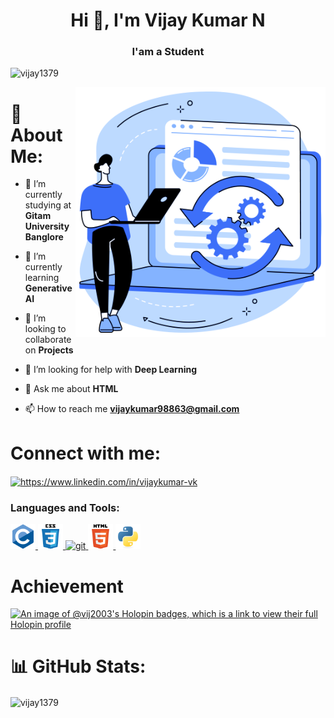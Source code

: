 <h1 align="center">Hi 👋, I'm Vijay Kumar N</h1>
<h3 align="center">I'am a Student</h3>

<p align="left"> <img src="https://komarev.com/ghpvc/?username=vijay1379&label=Profile%20views&color=0e75b6&style=flat" alt="vijay1379" /> </p>
<img align="right" src="https://github.com/vijay1379/vijay1379/blob/3fb9bf2fe037b4f22a631b8f452e861349e2b35a/0690e95e60f5.png" alt="ria-monga" height="400" style="max-width: 100%;">

 # 💫 About Me:
- 🔭 I’m currently studying at **Gitam University Banglore**

- 🌱 I’m currently learning **Generative AI**

- 👯 I’m looking to collaborate on **Projects**

- 🤝 I’m looking for help with **Deep Learning**

- 💬 Ask me about **HTML**

- 📫 How to reach me **vijaykumar98863@gmail.com**

# Connect with me:
<p align="left">
<a href="https://www.linkedin.com/in/vijaykumarn-me/" target="blank"><img align="center" src="https://raw.githubusercontent.com/rahuldkjain/github-profile-readme-generator/master/src/images/icons/Social/linked-in-alt.svg" alt="https://www.linkedin.com/in/vijaykumar-vk" height="30" width="40" /></a>
</p>

<h3 align="left">Languages and Tools:</h3>
<p align="left"> <a href="https://www.cprogramming.com/" target="_blank" rel="noreferrer"> <img src="https://raw.githubusercontent.com/devicons/devicon/master/icons/c/c-original.svg" alt="c" width="40" height="40"/> </a> <a href="https://www.w3schools.com/css/" target="_blank" rel="noreferrer"> <img src="https://raw.githubusercontent.com/devicons/devicon/master/icons/css3/css3-original-wordmark.svg" alt="css3" width="40" height="40"/> </a> <a href="https://git-scm.com/" target="_blank" rel="noreferrer"> <img src="https://www.vectorlogo.zone/logos/git-scm/git-scm-icon.svg" alt="git" width="40" height="40"/> </a> <a href="https://www.w3.org/html/" target="_blank" rel="noreferrer"> <img src="https://raw.githubusercontent.com/devicons/devicon/master/icons/html5/html5-original-wordmark.svg" alt="html5" width="40" height="40"/> </a> <a href="https://www.python.org" target="_blank" rel="noreferrer"> <img src="https://raw.githubusercontent.com/devicons/devicon/master/icons/python/python-original.svg" alt="python" width="40" height="40"/> </a> </p>

# Achievement
[![An image of @vij2003's Holopin badges, which is a link to view their full Holopin profile](https://holopin.me/vij2003)](https://holopin.io/@vij2003)


# 📊 GitHub Stats:


<p><img align="center" src="https://github-readme-streak-stats.herokuapp.com/?user=vijay1379&" alt="vijay1379" /></p>
